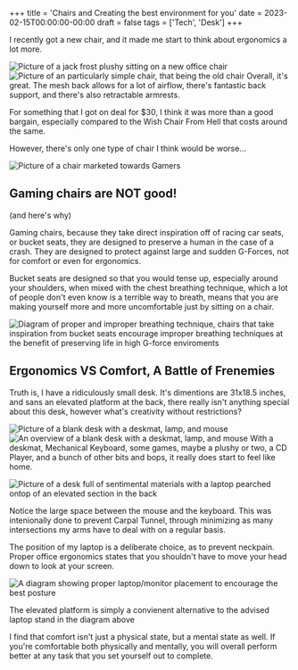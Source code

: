 +++
title = 'Chairs and Creating the best environment for you'
date = 2023-02-15T00:00:00-00:00
draft = false
tags = ['Tech', 'Desk']
+++

I recently got a new chair, and it made me start to think about ergonomics a lot more.

<!--more-->

![Picture of a jack frost plushy sitting on a new office chair](jackfrostchair.jpg)![Picture of an particularly simple chair, that being the old chair](oldchair.jpg)
Overall, it's great. The mesh back allows for a lot of airflow, there's fantastic back support, and there's also retractable armrests.

For something that I got on deal for $30, I think it was more than a good bargain, especially compared to the Wish Chair From Hell that costs around the same.

However, there's only one type of chair I think would be worse...

![Picture of a chair marketed towards Gamers](gamingchair.jpeg)
## Gaming chairs are NOT good!
(and here's why)

Gaming chairs, because they take direct inspiration off of racing car seats, or bucket seats, they are designed to preserve a human in the case of a crash.
They are designed to protect against large and sudden G-Forces, not for comfort or even for ergonomics.

Bucket seats are designed so that you would tense up, especially around your shoulders, when mixed with the chest breathing technique, which a lot of people don't even know is a terrible way to breath, means that you are making yourself more and more uncomfortable just by sitting on a chair.

![Diagram of proper and improper breathing technique, chairs that take inspiration from bucket seats encourage improper breathing techniques at the benefit of preserving life in high G-force enviroments](breathing-diagram.png)
## Ergonomics VS Comfort, A Battle of Frenemies

Truth is, I have a ridiculously small desk.
It's dimentions are 31x18.5 inches, and sans an elevated platform at the back, there really isn't anything special about this desk, however what's creativity without restrictions?

![Picture of a blank desk with a deskmat, lamp, and mouse](deske1.jpg)![An overview of a blank desk with a deskmat, lamp, and mouse](deske2.jpg)
With a deskmat, Mechanical Keyboard, some games, maybe a plushy or two, a CD Player, and a bunch of other bits and bops, it really does start to feel like home.

![Picture of a desk full of sentimental materials with a laptop pearched ontop of an elevated section in the back](desk.jpg)

Notice the large space between the mouse and the keyboard. This was intenionally done to prevent Carpal Tunnel, through minimizing as many intersections my arms have to deal with on a regular basis.

The position of my laptop is a deliberate choice, as to prevent neckpain. Proper office ergonomics states that you shouldn't have to move your head down to look at your screen.

![A diagram showing proper laptop/monitor placement to encourage the best posture](https://www.gvsu.edu/cms4/asset/30F6D8A1-9140-75C7-2CAACF4A83B9D5A8/monitor_angle%5B1427479542%5D.jpg)

The elevated platform is simply a convienent alternative to the advised laptop stand in the diagram above

I find that comfort isn't just a physical state, but a mental state as well. If you're comfortable both physically and mentally, you will overall perform better at any task that you set yourself out to complete.
